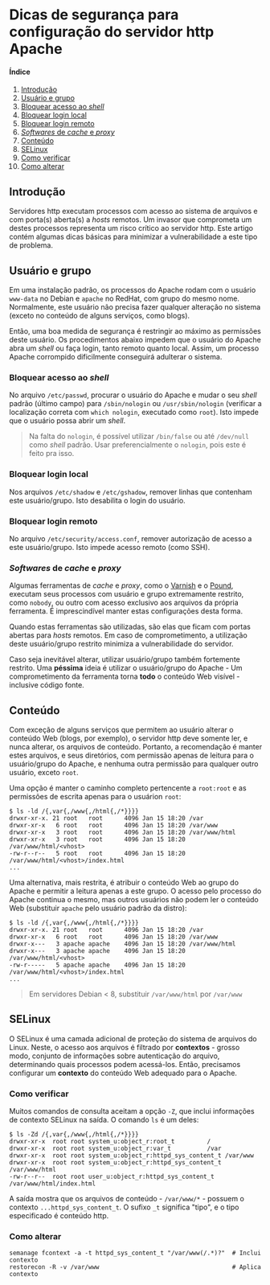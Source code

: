 # Dicas de segurança para configuração do servidor http Apache

#### Índice

1. [Introdução](#introdução)
1. [Usuário e grupo](#usuário-e-grupo)
  1. [Bloquear acesso ao _shell_](#bloquear-acesso-ao-shell)
  1. [Bloquear login local](#bloquear-login-local)
  1. [Bloquear login remoto](#bloquear-login-remoto)
  1. [_Softwares_ de _cache_ e _proxy_](#softwares-de-cache-e-proxy)
1. [Conteúdo](#conteúdo)
1. [SELinux](#selinux)
  1. [Como verificar](#como-verificar)
  1. [Como alterar](#como-alterar)

## Introdução

Servidores http executam processos com acesso ao sistema de arquivos e com porta(s) aberta(s) a _hosts_ remotos. Um invasor que comprometa um destes processos representa um risco crítico ao servidor http. Este artigo contém algumas dicas básicas para minimizar a vulnerabilidade a este tipo de problema.

## Usuário e grupo

Em uma instalação padrão, os processos do Apache rodam com o usuário `www-data` no Debian e `apache` no RedHat, com grupo do mesmo nome. Normalmente, este usuário não precisa fazer qualquer alteração no sistema (exceto no conteúdo de alguns serviços, como blogs).

Então, uma boa medida de segurança é restringir ao máximo as permissões deste usuário. Os procedimentos abaixo impedem que o usuário do Apache abra um _shell_ ou faça login, tanto remoto quanto local. Assim, um processo Apache corrompido dificilmente conseguirá adulterar o sistema.

### Bloquear acesso ao _shell_

No arquivo `/etc/passwd`, procurar o usuário do Apache e mudar o seu _shell_ padrão (último campo) para `/sbin/nologin` ou `/usr/sbin/nologin` (verificar a localização correta com `which nologin`, executado como `root`). Isto impede que o usuário possa abrir um _shell_.

> Na falta do `nologin`, é possível utilizar `/bin/false` ou até `/dev/null` como _shell_ padrão. Usar preferencialmente o `nologin`, pois este é feito pra isso.

### Bloquear login local

Nos arquivos `/etc/shadow` e `/etc/gshadow`, remover linhas que contenham este usuário/grupo. Isto desabilita o login do usuário.

### Bloquear login remoto

No arquivo `/etc/security/access.conf`, remover autorização de acesso a este usuário/grupo. Isto impede acesso remoto (como SSH).

### _Softwares_ de _cache_ e _proxy_

Algumas ferramentas de _cache_ e _proxy_, como o [Varnish](http://varnish-cache.org/) e o [Pound](http://www.apsis.ch/pound), executam seus processos com usuário e grupo extremamente restrito, como `nobody`, ou outro com acesso exclusivo aos arquivos da própria ferramenta. É imprescindível manter estas configurações desta forma.

Quando estas ferramentas são utilizadas, são elas que ficam com portas abertas para _hosts_ remotos. Em caso de comprometimento, a utilização deste usuário/grupo restrito minimiza a vulnerabilidade do servidor.

Caso seja inevitável alterar, utilizar usuário/grupo também fortemente restrito. Uma **péssima** ideia é utilizar o usuário/grupo do Apache - Um comprometimento da ferramenta torna **todo** o conteúdo Web visível - inclusive código fonte.

## Conteúdo

Com exceção de alguns serviços que permitem ao usuário alterar o conteúdo Web (blogs, por exemplo), o servidor http deve somente ler, e nunca alterar, os arquivos de conteúdo. Portanto, a recomendação é manter estes arquivos, e seus diretórios, com permissão apenas de leitura para o usuário/grupo do Apache, e nenhuma outra permissão para qualquer outro usuário, exceto `root`.

Uma opção é manter o caminho completo pertencente a `root:root` e as permissões de escrita apenas para o usuárion `root`:

```
$ ls -ld /{,var{,/www{,/html{,/*}}}}
drwxr-xr-x. 21 root   root      4096 Jan 15 18:20 /var
drwxr-xr-x   6 root   root      4096 Jan 15 18:20 /var/www
drwxr-xr-x   3 root   root      4096 Jan 15 18:20 /var/www/html
drwxr-xr-x   3 root   root      4096 Jan 15 18:20 /var/www/html/<vhost>
-rw-r--r--   5 root   root      4096 Jan 15 18:20 /var/www/html/<vhost>/index.html
...
```

Uma alternativa, mais restrita, é atribuir o conteúdo Web ao grupo do Apache e permitir a leitura apenas a este grupo. O acesso pelo processo do Apache continua o mesmo, mas outros usuários não podem ler o conteúdo Web (substituir `apache` pelo usuário padrão da distro):

```
$ ls -ld /{,var{,/www{,/html{,/*}}}}
drwxr-xr-x. 21 root   root      4096 Jan 15 18:20 /var
drwxr-xr-x   6 root   root      4096 Jan 15 18:20 /var/www
drwxr-x---   3 apache apache    4096 Jan 15 18:20 /var/www/html
drwxr-x---   3 apache apache    4096 Jan 15 18:20 /var/www/html/<vhost>
-rw-r-----   5 apache apache    4096 Jan 15 18:20 /var/www/html/<vhost>/index.html
...
```

> Em servidores Debian < 8, substituir `/var/www/html` por `/var/www`

## SELinux

O SELinux é uma camada adicional de proteção do sistema de arquivos do Linux. Neste, o acesso aos arquivos é filtrado por **contextos** - grosso modo, conjunto de informações sobre autenticação do arquivo, determinando quais processos podem acessá-los. Então, precisamos configurar um **contexto** do conteúdo Web adequado para o Apache.

### Como verificar

Muitos comandos de consulta aceitam a opção `-Z`, que inclui informações de contexto SELinux na saída. O comando `ls` é um deles:

```
$ ls -Zd /{,var{,/www{,/html{,/*}}}}
drwxr-xr-x  root root system_u:object_r:root_t         /
drwxr-xr-x  root root system_u:object_r:var_t          /var
drwxr-xr-x  root root system_u:object_r:httpd_sys_content_t /var/www
drwxr-xr-x  root root system_u:object_r:httpd_sys_content_t /var/www/html
-rw-r--r--  root root user_u:object_r:httpd_sys_content_t /var/www/html/index.html
```

A saída mostra que os arquivos de conteúdo - `/var/www/*` - possuem o contexto `...httpd_sys_content_t`. O sufixo `_t` significa "tipo", e o tipo especificado é conteúdo http.

### Como alterar

```
semanage fcontext -a -t httpd_sys_content_t "/var/www(/.*)?"  # Inclui contexto
restorecon -R -v /var/www                                     # Aplica contexto
```
